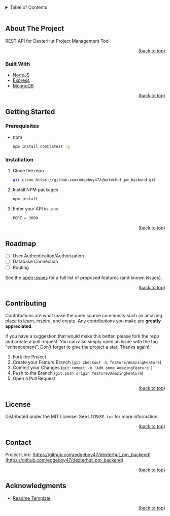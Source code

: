 <div id="top"></div>
<br />

<!-- TABLE OF CONTENTS -->
<details>
  <summary>Table of Contents</summary>
  <ol>
    <li>
      <a href="#about-the-project">About The Project</a>
      <ul>
        <li><a href="#built-with">Built With</a></li>
      </ul>
    </li>
    <li>
      <a href="#getting-started">Getting Started</a>
      <ul>
        <li><a href="#prerequisites">Prerequisites</a></li>
        <li><a href="#installation">Installation</a></li>
      </ul>
    </li>
    <li><a href="#roadmap">Roadmap</a></li>
    <li><a href="#contributing">Contributing</a></li>
    <li><a href="#license">License</a></li>
    <li><a href="#contact">Contact</a></li>
    <li><a href="#acknowledgments">Acknowledgments</a></li>
  </ol>
</details>

<br />



<!-- ABOUT THE PROJECT -->
## About The Project

REST API for DexterHut Project Management Tool


<p align="right">(<a href="#top">back to top</a>)</p>



### Built With

* [NodeJS](https://nodejs.org/en/)
* [Express](https://expressjs.com/)
* [MongoDB](https://www.mongodb.com/)

<p align="right">(<a href="#top">back to top</a>)</p>



<!-- GETTING STARTED -->
## Getting Started


### Prerequisites
* npm
  ```sh
  npm install npm@latest -g
  ```

### Installation

1. Clone the repo
   ```sh
   git clone https://github.com/edgeboy47/dexterhut_pm_backend.git
   ```
2. Install NPM packages
   ```sh
   npm install
   ```
3. Enter your API in `.env`
   ```sh
   PORT = 3000
   ```

<p align="right">(<a href="#top">back to top</a>)</p>

<!-- ROADMAP -->
## Roadmap

- [ ] User Authentication/Authorization
- [ ] Database Connection
- [ ] Routing

See the [open issues](https://github.com/edgeboy47/dexterhut_pm_backend/issues) for a full list of proposed features (and known issues).

<p align="right">(<a href="#top">back to top</a>)</p>



<!-- CONTRIBUTING -->
## Contributing

Contributions are what make the open source community such an amazing place to learn, inspire, and create. Any contributions you make are **greatly appreciated**.

If you have a suggestion that would make this better, please fork the repo and create a pull request. You can also simply open an issue with the tag "enhancement".
Don't forget to give the project a star! Thanks again!

1. Fork the Project
2. Create your Feature Branch (`git checkout -b feature/AmazingFeature`)
3. Commit your Changes (`git commit -m 'Add some AmazingFeature'`)
4. Push to the Branch (`git push origin feature/AmazingFeature`)
5. Open a Pull Request

<p align="right">(<a href="#top">back to top</a>)</p>



<!-- LICENSE -->
## License

Distributed under the MIT License. See `LICENSE.txt` for more information.

<p align="right">(<a href="#top">back to top</a>)</p>



<!-- CONTACT -->
## Contact
Project Link: [https://github.com/edgeboy47/dexterhut_pm_backend](https://github.com/edgeboy47/dexterhut_pm_backend)

<p align="right">(<a href="#top">back to top</a>)</p>



<!-- ACKNOWLEDGMENTS -->
## Acknowledgments

* [Readme Template](https://github.com/othneildrew/Best-README-Template)


<p align="right">(<a href="#top">back to top</a>)</p>